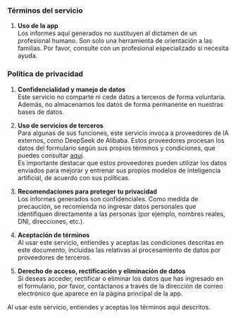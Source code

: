 ### Términos del servicio

1. **Uso de la app**  
Los informes aquí generados no sustituyen al dictamen de un profesional humano. Son solo una herramienta de orientación a las familias. 
   Por favor, consulte con un profesional especializado si necesita ayuda.
   
### Política de privacidad

1. **Confidencialidad y manejo de datos**  
   Este servicio no comparte ni cede datos a terceros de forma voluntaria. Además, no almacenamos los datos de forma permanente en nuestras bases de datos.

2. **Uso de servicios de terceros**  
   Para algunas de sus funciones, este servicio invoca a proveedores de IA externos, como DeepSeek de Alibaba. Estos proveedores procesan los datos del formulario según sus propios términos y condiciones, que puedes consultar [aquí](https://chat.deepseek.com/downloads/DeepSeek%20User%20Agreement.html).  
   Es importante destacar que estos proveedores pueden utilizar los datos enviados para mejorar y entrenar sus propios modelos de inteligencia artificial, de acuerdo con sus políticas.

3. **Recomendaciones para proteger tu privacidad**  
   Los informes generados son confidenciales. Como medida de precaución, se recomienda no ingresar datos personales que identifiquen directamente a las personas (por ejemplo, nombres reales, DNI, direcciones, etc.).

4. **Aceptación de términos**  
   Al usar este servicio, entiendes y aceptas las condiciones descritas en este documento, incluidas las relativas al procesamiento de datos por proveedores de terceros.

5. **Derecho de acceso, rectificación y eliminación de datos**  
   Si deseas acceder, rectificar o eliminar los datos que has ingresado en el formulario, por favor, contáctanos a través de la dirección de correo electrónico que aparece en la página principal de la app.
   
Al usar este servicio, entiendes y aceptas los términos aquí descritos.

